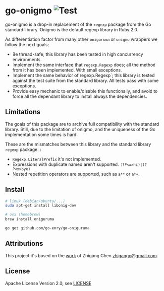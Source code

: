 # go-onigmo ![Test](https://github.com/go-enry/go-oniguruma/workflows/Test/badge.svg)

go-onigmo is a drop-in replacement of the `regexp` package from the Go standard library. Onigmo is the default  regexp library in Ruby 2.0.

As differentiation factor from many other `oniguruma` or `onigmo` wrappers we follow the next goals:

- Be thread-safe; this library has been tested in high concurrency environments.
- Implement the same interface that `regexp.Regexp` does; all the method from it has been implemented. With small exceptions.
- Implement the same behavior of regexp.Regexp`; this library is tested against the test suite from the standard library. All tests pass with some exceptions.
- Provide easy mechanic to enable/disable this functionally, and avoid to force all the dependant library to install always the dependencies.


Limitations
-----------

The goals of this package are to archive full compatibility with the standard library. Still, due to the limitation of onigmo, and the uniqueness of the Go implementation some times is hard.

These are the mismatches between this library and the standard library `regexp` package:
:

- `Regexp.LiteralPrefix` it's not implemented.
- Expressions with duplicate named aren't supported. `(?P<x>hi)|(?P<x>bye)`
- Nested repetition operators are supported, such as `a**` or `a*+`.

Install
-------

```sh
# linux (debian/ubuntu/...)
sudo apt-get install libonig-dev

# osx (homebrew)
brew install oniguruma

go get github.com/go-enry/go-oniguruma
```

Attributions
------------

This project it's based on the [work](https://github.com/moovweb/rubex/tree/go1) of Zhigang Chen <zhigangc@gmail.com>.  

License
-------
Apache License Version 2.0, see [LICENSE](LICENSE)
